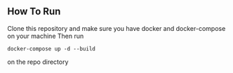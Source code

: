 ## How To Run
Clone this repository and make sure you have docker and docker-compose on your machine
Then run 
```
docker-compose up -d --build
```
on the repo directory